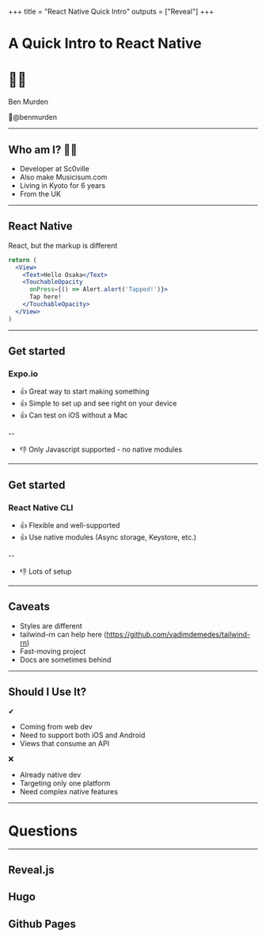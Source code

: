 +++
title = "React Native Quick Intro"
outputs = ["Reveal"]
+++

# A Quick Intro to React Native
# 🚀📱

Ben Murden

🐤@benmurden

---

## Who am I? 👨‍💻
- Developer at Sc0ville
- Also make Musicisum.com
- Living in Kyoto for 6 years
- From the UK

---

## React Native
React, but the markup is different

```jsx
return (
  <View>
    <Text>Hello Osaka</Text>
    <TouchableOpacity
      onPress={() => Alert.alert('Tapped!')}>
      Tap here!
    </TouchableOpacity>
  </View>
)
```

---

## Get started

### Expo.io
- 👍 Great way to start making something
- 👍 Simple to set up and see right on your device
- 👍 Can test on iOS without a Mac

--

- 👎 Only Javascript supported - no native modules

---

## Get started

### React Native CLI
- 👍 Flexible and well-supported
- 👍 Use native modules (Async storage, Keystore, etc.)

--

- 👎 Lots of setup

---

## Caveats

- Styles are different
- tailwind-rn can help here (https://github.com/vadimdemedes/tailwind-rn)
- Fast-moving project
- Docs are sometimes behind

---

## Should I Use It?

✔
- Coming from web dev
- Need to support both iOS and Android
- Views that consume an API

❌
- Already native dev
- Targeting only one platform
- Need complex native features

---

# Questions

---

## Reveal.js
## Hugo
## Github Pages